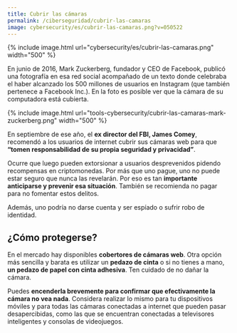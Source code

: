 ```yaml
---
title: Cubrir las cámaras
permalink: /ciberseguridad/cubrir-las-camaras
image: cybersecurity/es/cubrir-las-camaras.png?v=050522
---
```


{% include image.html url="cybersecurity/es/cubrir-las-camaras.png" width="500" %}

En junio de 2016, Mark Zuckerberg, fundador y CEO de Facebook, publicó una fotografía en esa red social acompañado de un texto donde celebraba el haber alcanzado los 500 millones de usuarios en Instagram (que también pertenece a Facebook Inc.). En la foto es posible ver que la cámara de su computadora está cubierta.

{% include image.html url="tools-cybersecurity/cubrir-las-camaras-mark-zuckerberg.png" width="500" %}

En septiembre de ese año, el **ex director del FBI, James Comey**, recomendó a los usuarios de internet cubrir sus cámaras web para que **“tomen responsabilidad de su propia seguridad y privacidad”**.

Ocurre que luego pueden extorsionar a usuarios desprevenidos pidendo recompensas en criptomonedas. Por más que uno pague, uno no puede estar seguro que nunca las revelarán. Por eso es tan **importante anticiparse y prevenir esa situación**. También se recomienda no pagar para no fomentar estos delitos.

Además, uno podría no darse cuenta y ser espíado o sufrir robo de identidad.

## ¿Cómo protegerse?

En el mercado hay disponibles **cobertores de cámaras web**. Otra opción más sencilla y barata es utilizar un **pedazo de cinta** o si no tienes a mano, **un pedazo de papel con cinta adhesiva**. Ten cuidado de no dañar la cámara.

Puedes **encenderla brevemente para confirmar que efectivamente la cámara no vea nada**. Considera realizar lo mismo para tu dispositivos móviles y para todas las cámaras conectadas a internet que pueden pasar desapercibidas, como las que se encuentran conectadas a televisores inteligentes y consolas de videojuegos.